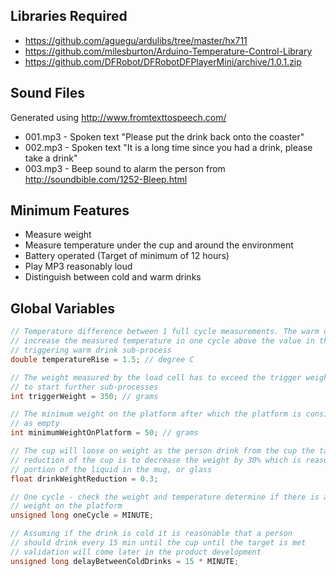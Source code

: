 ## Libraries Required
+ https://github.com/aguegu/ardulibs/tree/master/hx711
+ https://github.com/milesburton/Arduino-Temperature-Control-Library
+ https://github.com/DFRobot/DFRobotDFPlayerMini/archive/1.0.1.zip

## Sound Files
Generated using http://www.fromtexttospeech.com/

+ 001.mp3 - Spoken text "Please put the drink back onto the coaster"
+ 002.mp3 - Spoken text "It is a long time since you had a drink, please take a drink"
+ 003.mp3 - Beep sound to alarm the person from http://soundbible.com/1252-Bleep.html

## Minimum Features
+ Measure weight
+ Measure temperature under the cup and around the environment
+ Battery operated (Target of minimum of 12 hours)
+ Play MP3 reasonably loud
+ Distinguish between cold and warm drinks

## Global Variables

```C
// Temperature difference between 1 full cycle measurements. The warm drink will 
// increase the measured temperature in one cycle above the value in the variable
// triggering warm drink sub-process
double temperatureRise = 1.5; // degree C

// The weight measured by the load cell has to exceed the trigger weight in order
// to start further sub-processes
int triggerWeight = 350; // grams

// The minimum weight on the platform after which the platform is considerate
// as empty
int minimumWeightOnPlatform = 50; // grams

// The cup will loose on weight as the person drink from the cup the target
// reduction of the cup is to decrease the weight by 30% which is reasonable
// portion of the liquid in the mug, or glass
float drinkWeightReduction = 0.3;

// One cycle - check the weight and temperature determine if there is a
// weight on the platform
unsigned long oneCycle = MINUTE;

// Assuming if the drink is cold it is reasonable that a person
// should drink every 15 min until the cup until the target is met
// validation will come later in the product development
unsigned long delayBetweenColdDrinks = 15 * MINUTE;
```
